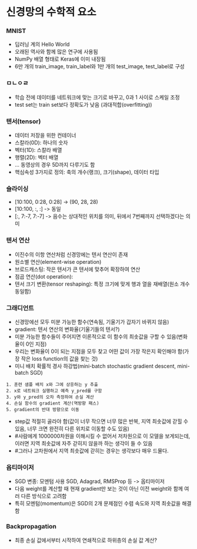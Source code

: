 # 신경망의 수학적 요소

### MNIST
* 딥러닝 계의 Hello World
* 오래된 역사와 함께 많은 연구에 사용됨
* NumPy 배열 형태로 Keras에 이미 내장됨
* 6만 개의 train_image, train_label와 1만 개의 test_image, test_label로 구성

### ㅁㄴㅇㄹ
* 학습 전에 데이터를 네트워크에 맞는 크기로 바꾸고, 0과 1 사이로 스케일 조정
* test set는 train set보다 정확도가 낮음 (과대적합(overfitting))

### 텐서(tensor)
* 데이터 저장을 위한 컨테이너
* 스칼라(0D): 하나의 숫자
* 벡터(1D): 스칼라 배열
* 행렬(2D): 벡터 배열
* ... 동영상의 경우 5D까지 다루기도 함
* 핵심속성 3가지로 정의: 축의 개수(랭크), 크기(shape), 데이터 타입

### 슬라이싱
* [10:100, 0:28, 0:28] -> (90, 28, 28)
* [10:100, :, :] -> 동일
* [:, 7:-7, 7:-7] -> 음수는 상대적인 위치를 의미, 뒤에서 7번째까지 선택하겠다는 의미

### 텐서 연산
* 이진수의 이항 연산처럼 신경망에는 텐서 연산이 존재
* 원소별 연산(element-wise operation)
* 브로드캐스팅: 작은 텐서가 큰 텐서에 맞추어 확장하여 연산
* 점곱 연산(dot operation): 
* 텐서 크기 변환(tensor reshaping): 특정 크기에 맞게 행과 열을 재배열(원소 개수 동일함)

### 그래디언트
* 신경망에선 모두 미분 가능한 함수(연속됨, 기울기가 갑자기 바뀌지 않음)
* gradient: 텐서 연산의 변화율(기울기들의 텐서?)
* 미분 가능한 함수들이 주어지면 이론적으로 이 함수의 최솟값을 구할 수 있음(변화율이 0인 지점)
* 우리는 변화율이 0이 되는 지점을 모두 찾고 어떤 값이 가장 작은지 확인해야 함(가장 작은 loss function의 값을 찾는 것)
* 미니 배치 확률적 경사 하강법(mini-batch stochastic gradient descent, mini-batch SGD)
~~~
1. 훈련 샘플 배치 x와 그에 상응하는 y 추출
2. x로 네트워크 실행하고 예측 y_pred를 구함
3. y와 y_pred의 오차 측정하여 손실 계산
4. 손실 함수의 gradient 계산(역방향 패스)
5. gradient의 반대 방향으로 이동
~~~
* step값 적절히 골라야 함(값이 너무 작으면 너무 많은 반복, 지역 최솟값에 갇힐 수 있음, 너무 크면 완전히 다른 위치로 이동할 수도 있음)
* #사람에게 1000000차원을 이해시킬 수 없어서 저차원으로 이 모델을 보게되는데, 이러면 지역 최솟값에 자주 갇히지 않을까 하는 생각이 들 수 있음
* #그러나 고차원에서 지역 최솟값에 갇히는 경우는 생각보다 매우 드물다.

### 옵티마이저
* SGD 변종: 모멘텀 사용 SGD, Adagrad, RMSProp 등 -> 옵티마이저
* 다음 weight를 계산할 때 현재 gradient만 보는 것이 아닌 이전 weight와 함께 여러 다른 방식으로 고려함
* 특히 모멘텀(momentum)은 SGD의 2개 문제점인 수렴 속도와 지역 최솟값을 해결함

### Backpropagation
* 최종 손실 값에서부터 시작하여 연쇄적으로 하위층의 손실 값 계산?
